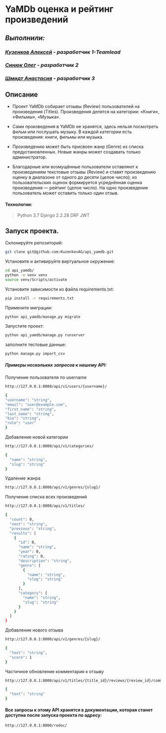 # YaMDb оценка и рейтинг произведений
## _Выполнили:_
### _[Кузенков Алексей][df1] - разработчик 1-Teamlead_
### _[Синюк Олег][df3] - разработчик 2_
### _[Шмидт Анастасия][df2] - разработчик 3_

## Описание
- Проект YaMDb собирает отзывы (Review) пользователей на произведения (Titles). Произведения делятся на категории: «Книги», «Фильмы», «Музыка». 

- Сами произведения в YaMDb не хранятся, здесь нельзя посмотреть фильм или послушать музыку. В каждой категории есть произведения: книги, фильмы или музыка.

- Произведению может быть присвоен жанр (Genre) из списка предустановленных. Новые жанры может создавать только администратор.

- Благодарные или возмущённые пользователи оставляют к произведениям текстовые отзывы (Review) и ставят произведению оценку в диапазоне от одного до десяти (целое число); из пользовательских оценок формируется усреднённая оценка произведения — рейтинг (целое число). На одно произведение пользователь может оставить только один отзыв.
#### Технологии:
> Python 3.7
> Django 2.2.28
> DRF
> JWT

## Запуск проекта.

Склонируйте репозиторий:

```sh
git clone git@github.com:KuzenkovAG/api_yamdb.git
```

Установите и активируйте виртуальное окружение:

```sh
cd api_yamdb/
python -m venv venv
source venv/Scripts/activate
```

Установите зависимости из файла requirements.txt:

```sh
pip install -r requirements.txt
```

Примените миграции:

```sh
python api_yamdb/manage.py migrate
```

Запустите проект:

```sh
python api_yamdb/manage.py runserver
```

заполните тестовые данные:

```sh
python manage.py import_csv
```
##### Примеры нескольких запросов к нашему API:
Получение пользователя по username
```sh
http://127.0.0.1:8000/api/v1/users/{username}/
```
```sh
{
"username": "string",
"email": "user@example.com",
"first_name": "string",
"last_name": "string",
"bio": "string",
"role": "user"
}
```
Добавление новой категории
```sh
http://127.0.0.1:8000/api/v1/categories/
```
```sh
{
  "name": "string",
  "slug": "string"
}
```
Удаление жанра
```sh
http://127.0.0.1:8000/api/v1/genres/{slug}/
```
Получение списка всех произведений
```sh
http://127.0.0.1:8000/api/v1/titles/
```
```sh
{
  "count": 0,
  "next": "string",
  "previous": "string",
  "results": [
    {
      "id": 0,
      "name": "string",
      "year": 0,
      "rating": 0,
      "description": "string",
      "genre": [
        {
          "name": "string",
          "slug": "string"
        }
      ],
      "category": {
        "name": "string",
        "slug": "string"
      }
    }
  ]
}
```
Добавление нового отзыва
```sh
http://127.0.0.1:8000/api/v1/genres/{slug}/
```
```sh
{
  "text": "string",
  "score": 1
}
```
Частичное обновление комментария к отзыву
```sh
http://127.0.0.1:8000/api/v1/titles/{title_id}/reviews/{review_id}/comments/{comment_id}/
```
```sh
{
  "text": "string"
}
```

#### Все запросы к этому API хранятся в документации, которая станет доступна после запуска проекта по  адресу:


```sh
http://127.0.0.1:8000/redoc/
```


   [df1]: <https://github.com/KuzenkovAG>
   [df2]: <https://github.com/NASTY-SMIT>
   [df3]: <https://github.com/olegsinyuk>
